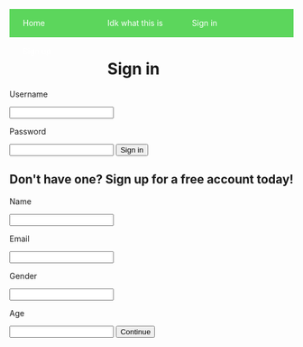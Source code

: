 <!DOCTYPE html>
<html>
<head>
<title>Livin Life</title>
</head>
<body>
<style>
nav {
  background-color: 5cd65c;
  height: 50px;
  
}
nav ul {


}
nav ul li {
   list-style-type: none;
   width: 150px;
   float: left; 
}
li a {
    text-decoration: none;
    color: white;
    line-height: 50px;
}
</style>
<nav>
<ul>
<li><a href="#home">Home</a></li>
<li><a href="#what">Idk what this is</a></li>
<li><a href="#signin">Sign in</a></li>
<li><a href="signup">Sign up</a></li>
</ul>
</nav>


<h1>Sign in</h1>
<p>Username</p>
<input>
<p>Password</p>
<input>
<button>Sign in</button>

<h2>Don't have one? Sign up for a free account today!</h2>
<p>Name</p>
<input>
<p>Email</p>
<input>
<p>Gender</p>
<input>
<p>Age</p>
<input>
<button>Continue</button>


</body>
</html>
